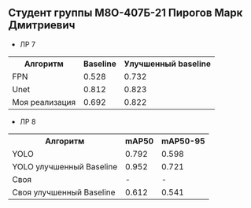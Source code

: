 ## Студент группы М8О-407Б-21 Пирогов Марк Дмитриевич

- ЛР 7

<table>
    <tr>
        <th>Алгоритм</th>
        <th>Baseline</th>
        <th>Улучшенный baseline</th>
    </tr>
    <tr>
        <td>FPN</td>
        <td>0.528</td>
        <td>0.732</td>
    </tr>
    <tr>
        <td>Unet</td>
        <td>0.812</td>
        <td>0.823</td>
    </tr>
    <tr>
        <td>Моя реализация</td>
        <td>0.692</td>
        <td>0.822</td>
    </tr>
</table>

- ЛР 8

<table>
    <tr>
        <th>Алгоритм</th>
        <th>mAP50</th>
        <th>mAP50-95</th>
    </tr>
    <tr>
        <td>YOLO</td>
        <td>0.792</td>
        <td>0.598</td>
    </tr>
    <tr>
        <td>YOLO улучшенный Baseline</th>
        <td>0.952</td>
        <td>0.721</td>
    </tr>
    <tr>
        <td>Своя</th>
        <td>-</td>
        <td>-</td>
    </tr>
    <tr>
        <td>Своя улучшенный Baseline</th>
        <td>0.612</td>
        <td>0.541</td>
    </tr>
</table>
